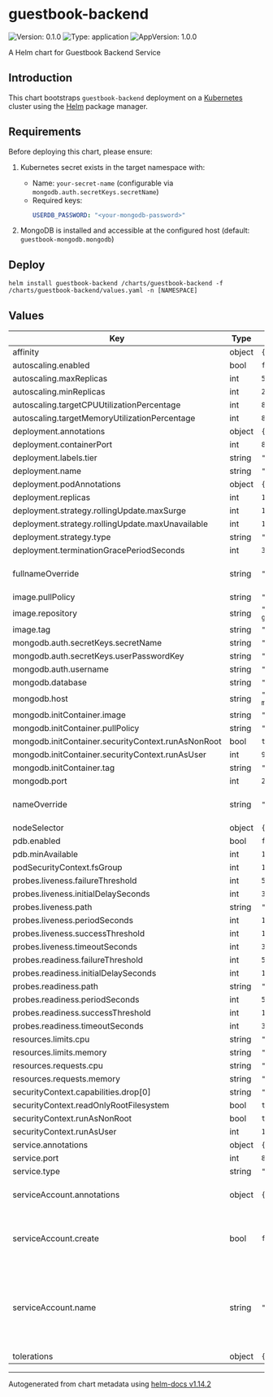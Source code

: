 # guestbook-backend

![Version: 0.1.0](https://img.shields.io/badge/Version-0.1.0-informational?style=flat-square) ![Type: application](https://img.shields.io/badge/Type-application-informational?style=flat-square) ![AppVersion: 1.0.0](https://img.shields.io/badge/AppVersion-1.0.0-informational?style=flat-square)

A Helm chart for Guestbook Backend Service

## Introduction

This chart bootstraps `guestbook-backend` deployment on a [Kubernetes](https://kubernetes.io) cluster using the [Helm](https://helm.sh) package manager.

## Requirements

Before deploying this chart, please ensure:

1. Kubernetes secret exists in the target namespace with:
   - Name: `your-secret-name` (configurable via `mongodb.auth.secretKeys.secretName`)
   - Required keys:
     ```yaml
     USERDB_PASSWORD: "<your-mongodb-password>"
     ```

2. MongoDB is installed and accessible at the configured host (default: `guestbook-mongodb.mongodb`)

## Deploy

```console
helm install guestbook-backend /charts/guestbook-backend -f /charts/guestbook-backend/values.yaml -n [NAMESPACE]
```

## Values

| Key | Type | Default | Description |
|-----|------|---------|-------------|
| affinity | object | `{}` |  |
| autoscaling.enabled | bool | `false` |  |
| autoscaling.maxReplicas | int | `5` |  |
| autoscaling.minReplicas | int | `2` |  |
| autoscaling.targetCPUUtilizationPercentage | int | `80` |  |
| autoscaling.targetMemoryUtilizationPercentage | int | `80` |  |
| deployment.annotations | object | `{}` |  |
| deployment.containerPort | int | `8080` |  |
| deployment.labels.tier | string | `"backend"` |  |
| deployment.name | string | `"backend"` |  |
| deployment.podAnnotations | object | `{}` |  |
| deployment.replicas | int | `1` |  |
| deployment.strategy.rollingUpdate.maxSurge | int | `1` |  |
| deployment.strategy.rollingUpdate.maxUnavailable | int | `1` |  |
| deployment.strategy.type | string | `"RollingUpdate"` |  |
| deployment.terminationGracePeriodSeconds | int | `30` |  |
| fullnameOverride | string | `""` | String to fully override frontend.fullname |
| image.pullPolicy | string | `"IfNotPresent"` |  |
| image.repository | string | `"localhost:5000/python-guestbook-backend"` |  |
| image.tag | string | `"latest"` |  |
| mongodb.auth.secretKeys.secretName | string | `"mongodb-credentials"` |  |
| mongodb.auth.secretKeys.userPasswordKey | string | `"USERDB_PASSWORD"` |  |
| mongodb.auth.username | string | `"guestbook-user"` |  |
| mongodb.database | string | `"guestbook"` |  |
| mongodb.host | string | `"guestbook-mongodb.mongodb"` |  |
| mongodb.initContainer.image | string | `"docker.io/mongo"` |  |
| mongodb.initContainer.pullPolicy | string | `"IfNotPresent"` |  |
| mongodb.initContainer.securityContext.runAsNonRoot | bool | `true` |  |
| mongodb.initContainer.securityContext.runAsUser | int | `999` |  |
| mongodb.initContainer.tag | string | `"latest"` |  |
| mongodb.port | int | `27017` |  |
| nameOverride | string | `""` | String to partially override frontend.fullname |
| nodeSelector | object | `{}` |  |
| pdb.enabled | bool | `false` |  |
| pdb.minAvailable | int | `1` |  |
| podSecurityContext.fsGroup | int | `1000` |  |
| probes.liveness.failureThreshold | int | `5` |  |
| probes.liveness.initialDelaySeconds | int | `30` |  |
| probes.liveness.path | string | `"/messages"` |  |
| probes.liveness.periodSeconds | int | `10` |  |
| probes.liveness.successThreshold | int | `1` |  |
| probes.liveness.timeoutSeconds | int | `3` |  |
| probes.readiness.failureThreshold | int | `5` |  |
| probes.readiness.initialDelaySeconds | int | `15` |  |
| probes.readiness.path | string | `"/messages"` |  |
| probes.readiness.periodSeconds | int | `5` |  |
| probes.readiness.successThreshold | int | `1` |  |
| probes.readiness.timeoutSeconds | int | `3` |  |
| resources.limits.cpu | string | `"500m"` |  |
| resources.limits.memory | string | `"512Mi"` |  |
| resources.requests.cpu | string | `"100m"` |  |
| resources.requests.memory | string | `"128Mi"` |  |
| securityContext.capabilities.drop[0] | string | `"ALL"` |  |
| securityContext.readOnlyRootFilesystem | bool | `true` |  |
| securityContext.runAsNonRoot | bool | `true` |  |
| securityContext.runAsUser | int | `1000` |  |
| service.annotations | object | `{}` |  |
| service.port | int | `8080` |  |
| service.type | string | `"ClusterIP"` |  |
| serviceAccount.annotations | object | `{}` | Annotations to add to the service account |
| serviceAccount.create | bool | `false` | Specifies whether a service account should be created |
| serviceAccount.name | string | `""` | The name of the service account to use. If not set and create is true, a name is generated using the fullname template |
| tolerations | object | `{}` |  |

----------------------------------------------
Autogenerated from chart metadata using [helm-docs v1.14.2](https://github.com/norwoodj/helm-docs/releases/v1.14.2)

